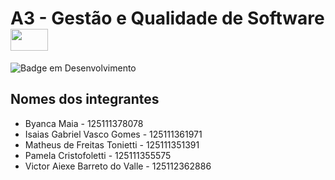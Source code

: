 # A3 - Gestão e Qualidade de Software <img align="center" alt="" height="35" width="60" src="https://raw.githubusercontent.com/jmnote/z-icons/master/svg/cpp.svg"> 


![Badge em Desenvolvimento](https://img.shields.io/static/v1?label=STATUS&message=EM%20ANDAMENTO&color=GREEN&style=for-the-badge)


## Nomes dos integrantes
- Byanca Maia - 125111378078
- Isaias Gabriel Vasco Gomes - 125111361971
- Matheus de Freitas Tonietti - 125111351391
- Pamela Cristofoletti - 125111355575
- Victor Aiexe Barreto do Valle - 125112362886

